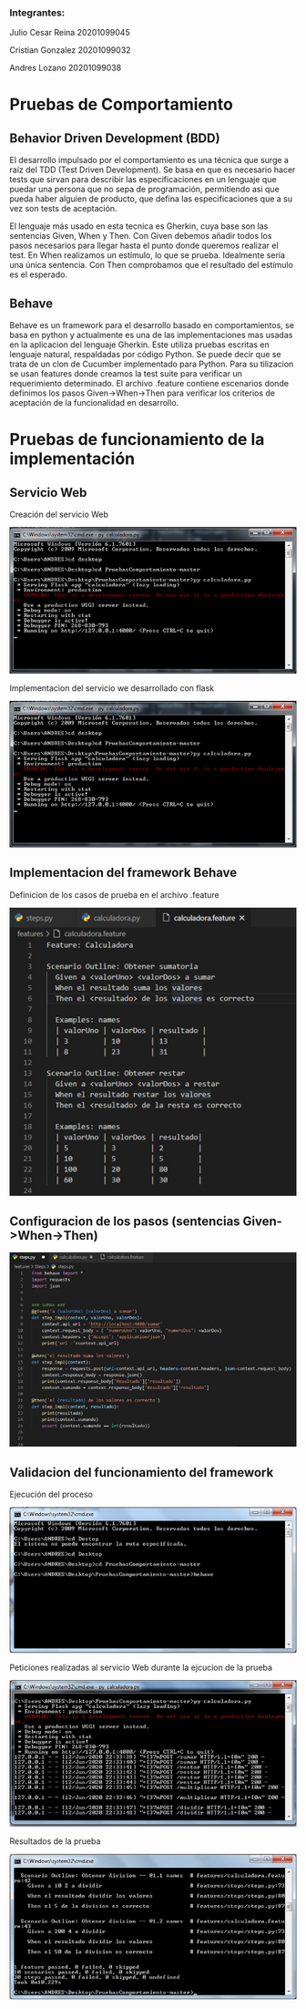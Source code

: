 ### Integrantes: 

Julio Cesar Reina      20201099045

Cristian Gonzalez   20201099032

Andres Lozano          20201099038

# Pruebas de Comportamiento

## Behavior Driven Development (BDD)
El desarrollo impulsado por el comportamiento es una técnica que surge a raíz del TDD (Test Driven Development). Se basa en que es necesario hacer tests que sirvan para describir las especificaciones en un lenguaje que puedar una persona que no sepa de programación, permitiendo asi que pueda haber alguien de producto, que defina las especificaciones que a su vez son tests de aceptación.

El lenguaje más usado en esta tecnica es Gherkin, cuya base son las sentencias Given, When y Then. Con Given debemos añadir todos los pasos necesarios para llegar hasta el punto donde queremos realizar el test. En When realizamos un estímulo, lo que se prueba. Idealmente sería una única sentencia. Con Then comprobamos que el resultado del estímulo es el esperado.

## Behave 
Behave es un framework para el desarrollo basado en comportamientos, se basa en python y actualmente es una de las implementaciones mas usadas en la aplicacion del lenguaje Gherkin. Este utiliza pruebas escritas en lenguaje natural, respaldadas por código Python. Se puede decir que se trata de un clon de Cucumber implementado para Python. Para su tilizacion se usan features donde creamos la test suite para verificar un requerimiento determinado. El archivo .feature contiene escenarios donde definimos los pasos Given->When->Then para verificar los criterios de aceptación de la funcionalidad en desarrollo.

# Pruebas de funcionamiento de la implementación 

## Servicio Web
Creación del servicio Web

![FIGURA 1](img/calculadora.jpg)

Implementacion del servicio we desarrollado con flask 

![FIGURA 1](img/calculadora.jpg)

## Implementacion del framework Behave

Definicion de los casos de prueba en el archivo .feature

![FIGURA 2](img/feature.jpg)

## Configuracion de los pasos (sentencias Given->When->Then)

![FIGURA 2](img/steps.jpg)

## Validacion del funcionamiento del framework 

Ejecución del proceso

![FIGURA 2](img/behave.jpg)

Peticiones realizadas al servicio Web durante la ejcucion de la prueba

![FIGURA 4](img/calculadora_2.jpg)

Resultados de la prueba

![FIGURA 3](img/resultados.jpg)


